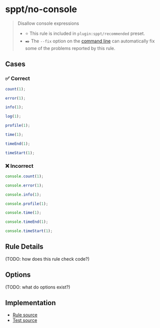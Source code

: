 <!--header-->

# sppt/no-console

> Disallow console expressions
>
> - ⭐️ This rule is included in `plugin:sppt/recommended` preset.
> - ✒️ The `--fix` option on the [command line](https://eslint.org/docs/user-guide/command-line-interface#fixing-problems) can automatically fix some of the problems reported by this rule.

<!--header--><!--cases-->

## Cases

### ✅ Correct

```ts
count(1);
```

```ts
error(1);
```

```ts
info(1);
```

```ts
log(1);
```

```ts
profile(1);
```

```ts
time(1);
```

```ts
timeEnd(1);
```

```ts
timeStart(1);
```

### ❌ Incorrect

```ts
console.count(1);
```

```ts
console.error(1);
```

```ts
console.info(1);
```

```ts
console.profile(1);
```

```ts
console.time(1);
```

```ts
console.timeEnd(1);
```

```ts
console.timeStart(1);
```

<!--cases-->

## Rule Details

(TODO: how does this rule check code?)

## Options

(TODO: what do options exist?)

<!--footer-->

## Implementation

- [Rule source](../../src/rules/no-console.ts)
- [Test source](../../tests/rules/no-console.ts)
<!--footer-->
